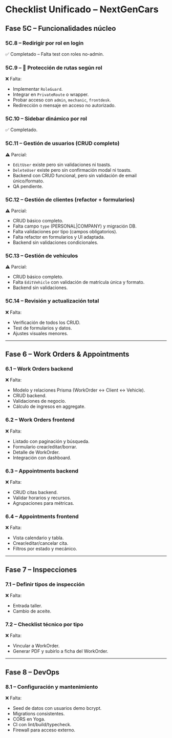 # Checklist Unificado – NextGenCars

## **Fase 5C – Funcionalidades núcleo**

### **5C.8 – Redirigir por rol en login**
✅ Completado – Falta test con roles no-admin.

### **5C.9 – 🔐 Protección de rutas según rol**
❌ Falta:
- Implementar `RoleGuard`.
- Integrar en `PrivateRoute` o wrapper.
- Probar acceso con `admin`, `mechanic`, `frontdesk`.
- Redirección o mensaje en acceso no autorizado.

### **5C.10 – Sidebar dinámico por rol**
✅ Completado.

### **5C.11 – Gestión de usuarios (CRUD completo)**
⚠️ Parcial:
- `EditUser` existe pero sin validaciones ni toasts.
- `DeleteUser` existe pero sin confirmación modal ni toasts.
- Backend con CRUD funcional, pero sin validación de email único/formato.
- QA pendiente.

### **5C.12 – Gestión de clientes (refactor + formularios)**
⚠️ Parcial:
- CRUD básico completo.
- Falta campo `type` (PERSONAL|COMPANY) y migración DB.
- Falta validaciones por tipo (campos obligatorios).
- Falta refactor en formularios y UI adaptada.
- Backend sin validaciones condicionales.

### **5C.13 – Gestión de vehículos**
⚠️ Parcial:
- CRUD básico completo.
- Falta `EditVehicle` con validación de matrícula única y formato.
- Backend sin validaciones.

### **5C.14 – Revisión y actualización total**
❌ Falta:
- Verificación de todos los CRUD.
- Test de formularios y datos.
- Ajustes visuales menores.

---

## **Fase 6 – Work Orders & Appointments**

### **6.1 – Work Orders backend**
❌ Falta:
- Modelo y relaciones Prisma (WorkOrder ↔ Client ↔ Vehicle).
- CRUD backend.
- Validaciones de negocio.
- Cálculo de ingresos en aggregate.

### **6.2 – Work Orders frontend**
❌ Falta:
- Listado con paginación y búsqueda.
- Formulario crear/editar/borrar.
- Detalle de WorkOrder.
- Integración con dashboard.

### **6.3 – Appointments backend**
❌ Falta:
- CRUD citas backend.
- Validar horarios y recursos.
- Agrupaciones para métricas.

### **6.4 – Appointments frontend**
❌ Falta:
- Vista calendario y tabla.
- Crear/editar/cancelar cita.
- Filtros por estado y mecánico.

---

## **Fase 7 – Inspecciones**

### **7.1 – Definir tipos de inspección**
❌ Falta:
- Entrada taller.
- Cambio de aceite.

### **7.2 – Checklist técnico por tipo**
❌ Falta:
- Vincular a WorkOrder.
- Generar PDF y subirlo a ficha del WorkOrder.

---

## **Fase 8 – DevOps**

### **8.1 – Configuración y mantenimiento**
❌ Falta:
- Seed de datos con usuarios demo bcrypt.
- Migrations consistentes.
- CORS en Yoga.
- CI con lint/build/typecheck.
- Firewall para acceso externo.
